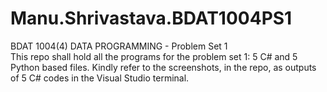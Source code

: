 # Manu.Shrivastava.BDAT1004PS1
BDAT 1004(4) DATA PROGRAMMING - Problem Set 1                                                                                                                        
This repo shall hold all the programs for the problem set 1:
5 C# and 5 Python based files.
Kindly refer to the screenshots, in the repo, as outputs of 5 C# codes in the Visual Studio terminal.
